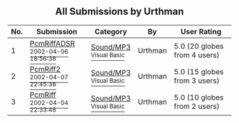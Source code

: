 ﻿<div align="center">

## All Submissions by Urthman

</div>

No.  | Submission | Category | By   | User Rating
---- | ---------- | -------- | ---- | -----------
1 | [PcmRiffADSR<br /><sup>2002-04-06 18:56:38</sup>](https://github.com/Planet-Source-Code/urthman-pcmriffadsr__1-33539) | [Sound/MP3<br /><sup>Visual Basic</sup>](../ByCategory/sound-mp3__1-45.md) | Urthman | 5.0 (20 globes from 4 users)
2 | [PcmRiff2<br /><sup>2002-04-07 22:45:38</sup>](https://github.com/Planet-Source-Code/urthman-pcmriff2__1-33591) | [Sound/MP3<br /><sup>Visual Basic</sup>](../ByCategory/sound-mp3__1-45.md) | Urthman | 5.0 (15 globes from 3 users)
3 | [PcmRiff<br /><sup>2002-04-04 22:33:48</sup>](https://github.com/Planet-Source-Code/urthman-pcmriff__1-33428) | [Sound/MP3<br /><sup>Visual Basic</sup>](../ByCategory/sound-mp3__1-45.md) | Urthman | 5.0 (10 globes from 2 users)
